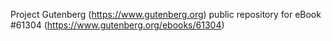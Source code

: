 Project Gutenberg (https://www.gutenberg.org) public repository for eBook #61304 (https://www.gutenberg.org/ebooks/61304)
